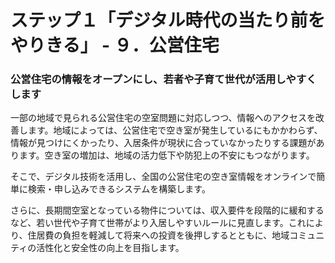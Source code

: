 # ステップ１「デジタル時代の当たり前をやりきる」 - ９．公営住宅

### 公営住宅の情報をオープンにし、若者や子育て世代が活用しやすくします

一部の地域で見られる公営住宅の空室問題に対応しつつ、情報へのアクセスを改善します。地域によっては、公営住宅で空き室が発生しているにもかかわらず、情報が見つけにくかったり、入居条件が現状に合っていなかったりする課題があります。空き室の増加は、地域の活力低下や防犯上の不安にもつながります。

そこで、デジタル技術を活用し、全国の公営住宅の空き室情報をオンラインで簡単に検索・申し込みできるシステムを構築します。

さらに、長期間空室となっている物件については、収入要件を段階的に緩和するなど、若い世代や子育て世帯がより入居しやすいルールに見直します。これにより、住居費の負担を軽減して将来への投資を後押しするとともに、地域コミュニティの活性化と安全性の向上を目指します。